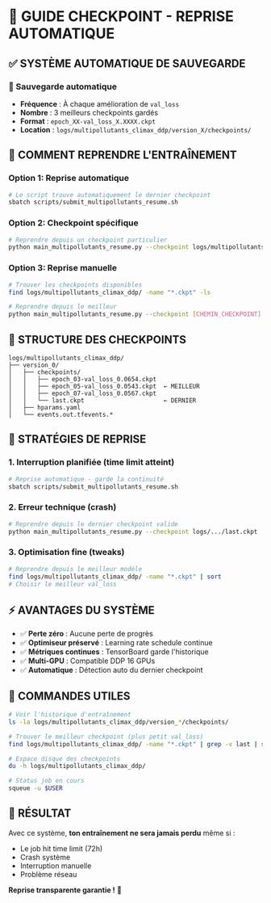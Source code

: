 # 🔄 GUIDE CHECKPOINT - REPRISE AUTOMATIQUE

## ✅ SYSTÈME AUTOMATIQUE DE SAUVEGARDE

### 🔄 Sauvegarde automatique
- **Fréquence** : À chaque amélioration de `val_loss`
- **Nombre** : 3 meilleurs checkpoints gardés
- **Format** : `epoch_XX-val_loss_X.XXXX.ckpt`
- **Location** : `logs/multipollutants_climax_ddp/version_X/checkpoints/`

## 🚀 COMMENT REPRENDRE L'ENTRAÎNEMENT

### Option 1: Reprise automatique
```bash
# Le script trouve automatiquement le dernier checkpoint
sbatch scripts/submit_multipollutants_resume.sh
```

### Option 2: Checkpoint spécifique
```bash
# Reprendre depuis un checkpoint particulier
python main_multipollutants_resume.py --checkpoint logs/multipollutants_climax_ddp/version_0/checkpoints/epoch_05-val_loss_0.0543.ckpt
```

### Option 3: Reprise manuelle
```bash
# Trouver les checkpoints disponibles
find logs/multipollutants_climax_ddp/ -name "*.ckpt" -ls

# Reprendre depuis le meilleur
python main_multipollutants_resume.py --checkpoint [CHEMIN_CHECKPOINT]
```

## 📁 STRUCTURE DES CHECKPOINTS

```
logs/multipollutants_climax_ddp/
├── version_0/
│   ├── checkpoints/
│   │   ├── epoch_03-val_loss_0.0654.ckpt
│   │   ├── epoch_05-val_loss_0.0543.ckpt  ← MEILLEUR
│   │   ├── epoch_07-val_loss_0.0567.ckpt
│   │   └── last.ckpt                      ← DERNIER
│   ├── hparams.yaml
│   └── events.out.tfevents.*
```

## 🎯 STRATÉGIES DE REPRISE

### 1. **Interruption planifiée** (time limit atteint)
```bash
# Reprise automatique - garde la continuité
sbatch scripts/submit_multipollutants_resume.sh
```

### 2. **Erreur technique** (crash)
```bash
# Reprendre depuis le dernier checkpoint valide
python main_multipollutants_resume.py --checkpoint logs/.../last.ckpt
```

### 3. **Optimisation fine** (tweaks)
```bash
# Reprendre depuis le meilleur modèle
find logs/multipollutants_climax_ddp/ -name "*.ckpt" | sort
# Choisir le meilleur val_loss
```

## ⚡ AVANTAGES DU SYSTÈME

- ✅ **Perte zéro** : Aucune perte de progrès
- ✅ **Optimiseur préservé** : Learning rate schedule continue
- ✅ **Métriques continues** : TensorBoard garde l'historique  
- ✅ **Multi-GPU** : Compatible DDP 16 GPUs
- ✅ **Automatique** : Détection auto du dernier checkpoint

## 🔧 COMMANDES UTILES

```bash
# Voir l'historique d'entraînement
ls -la logs/multipollutants_climax_ddp/version_*/checkpoints/

# Trouver le meilleur checkpoint (plus petit val_loss)
find logs/multipollutants_climax_ddp/ -name "*.ckpt" | grep -v last | sort

# Espace disque des checkpoints
du -h logs/multipollutants_climax_ddp/

# Status job en cours
squeue -u $USER
```

## 🎉 RÉSULTAT

Avec ce système, **ton entraînement ne sera jamais perdu** même si :
- Le job hit time limit (72h)
- Crash système
- Interruption manuelle
- Problème réseau

**Reprise transparente garantie !** 🔄
